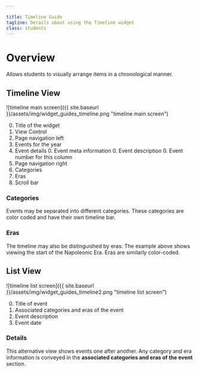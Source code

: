 ```yaml
---

title: Timeline Guide
tagline: Details about using the Timeline widget
class: students
---
```



# Overview #

Allows students to visually arrange items in a chronological manner.

## Timeline View ##

![timeline main screen]({{ site.baseurl }}/assets/img/widget_guides_timeline.png "timeline main screen")

0. Title of the widget
0. View Control
0. Page navigation left
0. Events for the year
0. Event details
	0. Event meta information
	0. Event description
	0. Event number for this column
0. Page navigation right
0. Categories
0. Eras
0. Scroll bar

### Categories ###

Events may be separated into different categories. These categories are color coded and have their own timeline bar.</p>

### Eras ###

The timeline may also be distinguished by eras. The example above shows viewing the start of the Napoleonic Era. Eras are similarly color-coded.</p>

## List View ##

![timeline list screen]({{ site.baseurl }}/assets/img/widget_guides_timeline2.png "timeline list screen")

0. Title of event
0. Associated categories and eras of the event
0. Event description
0. Event date

### Details ###

This alternative view shows events one after another. Any category and era information is conveyed in the **associated categories and eras of the event** section.
